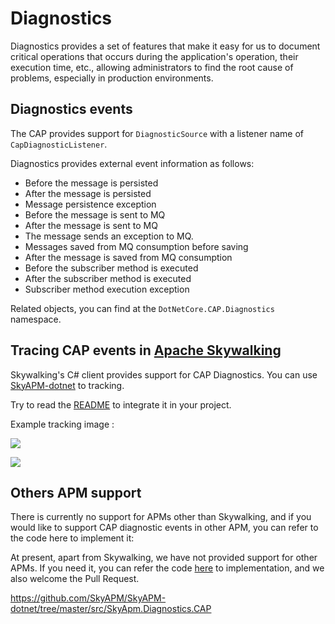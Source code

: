 # Diagnostics

Diagnostics provides a set of features that make it easy for us to document critical operations that occurs during the application's operation, their execution time, etc., allowing administrators to find the root cause of problems, especially in production environments.

## Diagnostics events

The CAP provides support for `DiagnosticSource` with a listener name of `CapDiagnosticListener`.

Diagnostics provides external event information as follows:

* Before the message is persisted
* After the message is persisted
* Message persistence exception
* Before the message is sent to MQ
* After the message is sent to MQ
* The message sends an exception to MQ.
* Messages saved from MQ consumption before saving
* After the message is saved from MQ consumption
* Before the subscriber method is executed
* After the subscriber method is executed
* Subscriber method execution exception

Related objects, you can find at the `DotNetCore.CAP.Diagnostics` namespace.


## Tracing CAP events in [Apache Skywalking](https://github.com/apache/skywalking)

Skywalking's C# client provides support for CAP Diagnostics. You can use [SkyAPM-dotnet](https://github.com/SkyAPM/SkyAPM-dotnet) to tracking.

Try to read the [README](https://github.com/SkyAPM/SkyAPM-dotnet/blob/master/README.md) to integrate it in your project.

 Example tracking image :

![](https://user-images.githubusercontent.com/8205994/71006463-51025980-2120-11ea-82dc-bffa5530d515.png)


![](https://user-images.githubusercontent.com/8205994/71006589-7b541700-2120-11ea-910b-7e0f2dfddce8.png)

## Others APM support

There is currently no support for APMs other than Skywalking, and if you would like to support CAP diagnostic events in other APM, you can refer to the code here to implement it:

At present, apart from Skywalking, we have not provided support for other APMs. If you need it, you can refer the code [here](https://github.com/SkyAPM/SkyAPM-dotnet/tree/master/src/SkyApm.Diagnostics.CAP) to implementation, and we also welcome the Pull Request.

https://github.com/SkyAPM/SkyAPM-dotnet/tree/master/src/SkyApm.Diagnostics.CAP
